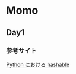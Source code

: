 # Momo

## Day1

### 参考サイト
[Python における hashable](https://qiita.com/yoichi22/items/ebf6ab3c6de26ddcc09a)  
